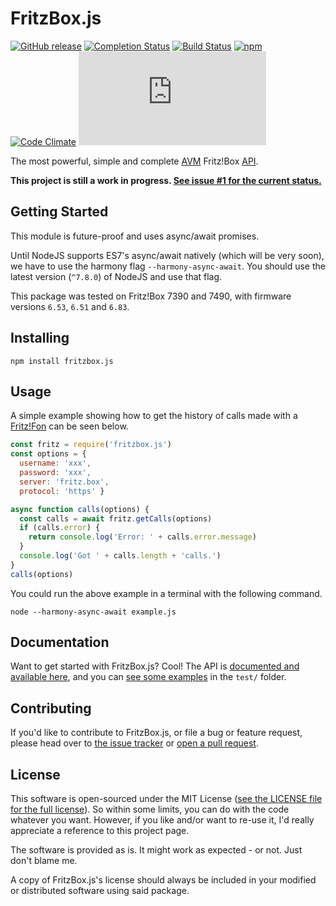 # FritzBox.js
[![GitHub release](https://img.shields.io/github/release/lesander/fritzbox.js.svg?maxAge=1)]()
[![Completion Status](https://img.shields.io/badge/completion-60%25-yellowgreen.svg)]()
[![Build Status](https://travis-ci.org/lesander/fritzbox.js.svg?branch=master&cache=pls)](https://travis-ci.org/lesander/fritzbox.js)
[![npm](https://img.shields.io/npm/dt/fritzbox.js.svg?maxAge=1)]()
[![Code Climate](https://codeclimate.com/github/lesander/fritzbox.js/badges/gpa.svg)](https://codeclimate.com/github/lesander/fritzbox.js)
[![BCH compliance](https://bettercodehub.com/edge/badge/lesander/fritzbox.js?maxAge=-1)](https://bettercodehub.com)

The most powerful, simple and complete [AVM](https://avm.de) Fritz!Box [API](https://avm.de/Schnittstellen).

**This project is still a work in progress. [See issue #1 for the current status.](https://github.com/lesander/fritzbox.js/issues/1)**

## Getting Started
This module is future-proof and uses async/await promises.

Until NodeJS supports ES7's async/await natively (which will be very soon), we have to use the harmony flag `--harmony-async-await`.
You should use the latest version (`^7.8.0`) of NodeJS and use that flag.

This package was tested on Fritz!Box 7390 and 7490, with firmware versions `6.53`, `6.51` and `6.83`.

## Installing

```
npm install fritzbox.js
```

## Usage

A simple example showing how to get the history of calls made with a [Fritz!Fon](https://en.avm.de/products/fritzfon) can be seen below.

```js
const fritz = require('fritzbox.js')
const options = {
  username: 'xxx',
  password: 'xxx',
  server: 'fritz.box',
  protocol: 'https' }

async function calls(options) {
  const calls = await fritz.getCalls(options)
  if (calls.error) {
    return console.log('Error: ' + calls.error.message)
  }
  console.log('Got ' + calls.length + 'calls.')
}
calls(options)
```

You could run the above example in a terminal with the following command.
```shell
node --harmony-async-await example.js
```

## Documentation
Want to get started with FritzBox.js? Cool! The API is
[documented and available here](/DOCS.md), and you can
[see some examples](/test) in the `test/` folder.

## Contributing
If you'd like to contribute to FritzBox.js, or file a bug or feature request,
please head over to [the issue tracker](/issues) or [open a pull request](/pulls).


## License
This software is open-sourced under the MIT License ([see the LICENSE file for
the full license](/LICENSE)). So within some limits, you can do with the code whatever
you want. However, if you like and/or want to re-use it, I'd really appreciate
a reference to this project page.

The software is provided as is. It might work as expected - or not.
Just don't blame me.

A copy of FritzBox.js's license should always be included in your modified or distributed software using said package.
